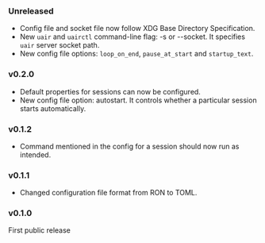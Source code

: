 ### Unreleased

- Config file and socket file now follow XDG Base Directory Specification.
- New `uair` and `uairctl` command-line flag: -s or --socket. It specifies `uair` server socket path.
- New config file options: `loop_on_end`, `pause_at_start` and `startup_text`.

### v0.2.0

- Default properties for sessions can now be configured.
- New config file option: autostart. It controls whether a particular session starts automatically.

### v0.1.2

- Command mentioned in the config for a session should now run as intended.

### v0.1.1

- Changed configuration file format from RON to TOML.

### v0.1.0

First public release
